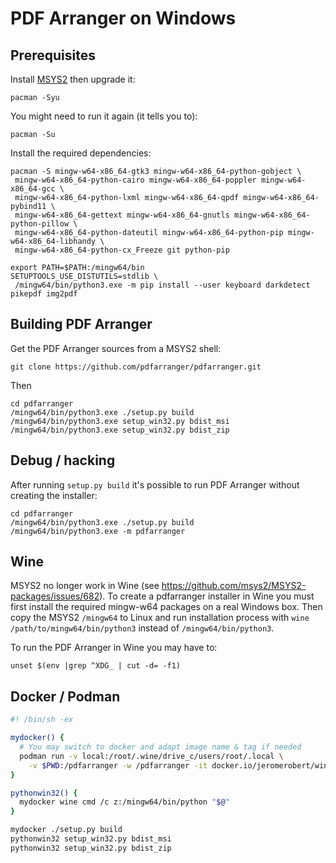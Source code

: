 # PDF Arranger on Windows

## Prerequisites

Install [MSYS2](http://www.msys2.org) then upgrade it:

```
pacman -Syu
```

You might need to run it again (it tells you to):

```
pacman -Su
```

Install the required dependencies:

```
pacman -S mingw-w64-x86_64-gtk3 mingw-w64-x86_64-python-gobject \
 mingw-w64-x86_64-python-cairo mingw-w64-x86_64-poppler mingw-w64-x86_64-gcc \
 mingw-w64-x86_64-python-lxml mingw-w64-x86_64-qpdf mingw-w64-x86_64-pybind11 \
 mingw-w64-x86_64-gettext mingw-w64-x86_64-gnutls mingw-w64-x86_64-python-pillow \
 mingw-w64-x86_64-python-dateutil mingw-w64-x86_64-python-pip mingw-w64-x86_64-libhandy \
 mingw-w64-x86_64-python-cx_Freeze git python-pip
```

```
export PATH=$PATH:/mingw64/bin
SETUPTOOLS_USE_DISTUTILS=stdlib \
 /mingw64/bin/python3.exe -m pip install --user keyboard darkdetect pikepdf img2pdf
```

## Building PDF Arranger

Get the PDF Arranger sources from a MSYS2 shell:

```
git clone https://github.com/pdfarranger/pdfarranger.git
```

Then

```
cd pdfarranger
/mingw64/bin/python3.exe ./setup.py build
/mingw64/bin/python3.exe setup_win32.py bdist_msi
/mingw64/bin/python3.exe setup_win32.py bdist_zip
```

## Debug / hacking

After running `setup.py build` it's possible to run PDF Arranger without creating the installer:

```
cd pdfarranger
/mingw64/bin/python3.exe ./setup.py build
/mingw64/bin/python3.exe -m pdfarranger
```

## Wine

MSYS2 no longer work in Wine (see <https://github.com/msys2/MSYS2-packages/issues/682>). To
create a pdfarranger installer in Wine you must first install the required mingw-w64 packages
on a real Windows box. Then copy the MSYS2 `/mingw64` to Linux and run installation process with
`wine /path/to/mingw64/bin/python3` instead of `/mingw64/bin/python3`.

To run the PDF Arranger in Wine you may have to:

```
unset $(env |grep ^XDG_ | cut -d= -f1)
```

## Docker / Podman

```bash
#! /bin/sh -ex

mydocker() {
  # You may switch to docker and adapt image name & tag if needed
  podman run -v local:/root/.wine/drive_c/users/root/.local \
    -v $PWD:/pdfarranger -w /pdfarranger -it docker.io/jeromerobert/wine-mingw64:1.8.1 "$@"
}

pythonwin32() {
  mydocker wine cmd /c z:/mingw64/bin/python "$@"
}

mydocker ./setup.py build
pythonwin32 setup_win32.py bdist_msi
pythonwin32 setup_win32.py bdist_zip
```
